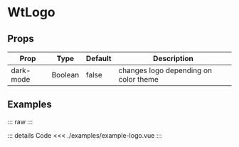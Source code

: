 <script setup>
import ExampleLogo from './examples/example-logo.vue';
</script>

# WtLogo

## Props

| Prop      | Type    | Default | Description                           |
| --------- | ------- | ------- | ------------------------------------- |
| dark-mode | Boolean | false   | changes logo depending on color theme |

## Examples

::: raw
<ExampleLogo />
:::

::: details Code
<<< ./examples/example-logo.vue
:::

```

```
